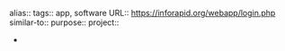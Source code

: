 alias::
tags:: app, software
URL:: https://inforapid.org/webapp/login.php
similar-to::
purpose::
project::

-